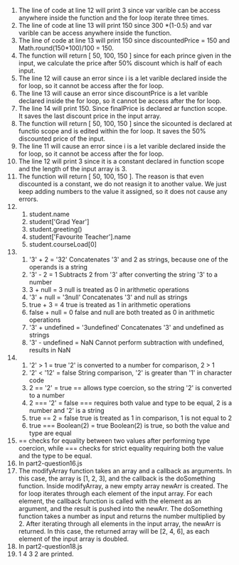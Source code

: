 1. The line of code at line 12 will print 3 since var varible can be access anywhere inside the function and the for loop iterate three times.
2. The line of code at line 13 will print 150 since 300 *(1-0.5) and var varible can be access anywhere inside the function.
3. The line of code at line 13 will print 150 since discountedPrice = 150 and Math.round(150*100)/100 = 150.
4. The function will return [ 50, 100, 150 ] since for each prince given in the input, we calculate the price after 50% discount which is half of each input.
5. The line 12 will cause an error since i is a let varible declared inside the for loop, so it cannot be access after the for loop.
6. The line 13 will cause an error since discountPrice is a let varible declared inside the for loop, so it cannot be access after the for loop.
7. The line 14 will print 150. Since finalPrice is declared ar function scope. It saves the last discount price in the input array.
8. The function will return [ 50, 100, 150 ] since the sicounted is declared at functio scope and is edited within the for loop. It saves the 50% discounted price of the input. 
9. The line 11 will cause an error since i is a let varible declared inside the for loop, so it cannot be access after the for loop.
10. The line 12 will print 3 since it is a constant declared in function scope and the length of the input array is 3.
11. The function will return [ 50, 100, 150 ]. The reason is that even discounted is a constant, we do not reasign it to another value. We just keep adding numbers to the value it assigned, so it does not cause any errors.
12. 1. student.name
    2. student['Grad Year']
    3. student.greeting()
    4. student['Favourite Teacher'].name
    5. student.courseLoad[0]
13. 1. '3' + 2 = '32'  Concatenates '3' and 2 as strings, because one of the operands is a string
    2. '3' - 2 = 1  Subtracts 2 from '3' after converting the string '3' to a number
    3. 3 + null = 3  null is treated as 0 in arithmetic operations
    4. '3' + null = '3null'  Concatenates '3' and null as strings
    5. true + 3 = 4  true is treated as 1 in arithmetic operations
    6. false + null = 0  false and null are both treated as 0 in arithmetic operations
    7. '3' + undefined = '3undefined'  Concatenates '3' and undefined as strings
    8. '3' - undefined = NaN  Cannot perform subtraction with undefined, results in NaN
14. 1. '2' > 1 = true  '2' is converted to a number for comparison, 2 > 1
    2. '2' < '12' = false  String comparison, '2' is greater than '1' in character code
    3. 2 == '2' = true  == allows type coercion, so the string '2' is converted to a number
    4. 2 === '2' = false  === requires both value and type to be equal, 2 is a number and '2' is a string
    5. true == 2 = false  true is treated as 1 in comparison, 1 is not equal to 2
    6. true === Boolean(2) = true  Boolean(2) is true, so both the value and type are equal
15. == checks for equality between two values after performing type coercion, while === checks for strict equality requiring both the value and the type to be equal.
16. In part2-question16.js
17. The modifyArray function takes an array and a callback as arguments. In this case, the array is [1, 2, 3], and the callback is the doSomething function. Inside modifyArray, a new empty array newArr is created. The for loop iterates through each element of the input array. For each element, the callback function is called with the element as an argument, and the result is pushed into the newArr. The doSomething function takes a number as input and returns the number multiplied by 2. After iterating through all elements in the input array, the newArr is returned. In this case, the returned array will be [2, 4, 6], as each element of the input array is doubled.
18. In part2-question18.js
19. 1 4 3 2 are printed.

